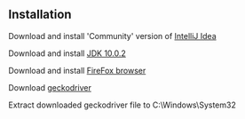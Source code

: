**Installation**
------------------------------------------------------------

Download and install 'Community' version of [IntelliJ Idea](https://www.jetbrains.com/idea/download/#section=windows)

Download and install [JDK 10.0.2](http://www.oracle.com/technetwork/java/javase/downloads/jdk10-downloads-4416644.html)

Download and install [FireFox browser](https://www.mozilla.org/ru/firefox/new/)

Download [geckodriver](https://github.com/mozilla/geckodriver/releases/download/v0.21.0/geckodriver-v0.21.0-win64.zip)

Extract downloaded geckodriver file to C:\Windows\System32
